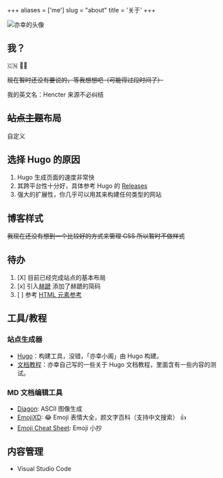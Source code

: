 +++
aliases = ['me']
slug = "about"
title = '关于'
+++

![亦幸的头像](https://s2.loli.net/2023/03/08/fmZLkahTXizeN6x.jpg "亦幸 DELETE ME")

## 我？

:cn: :student:

~~现在暂时还没有要说的，等我想想吧（可能得过段时间了）~~

我的英文名：Hencter 来源不必纠结

## ~~站点主题~~布局

自定义

## 选择 Hugo 的原因

1. Hugo 生成页面的速度非常快
2. 其跨平台性十分好，具体参考 Hugo 的 [Releases](https://github.com/gohugoio/hugo/releases "Hugo 发行版本")
3. 强大的扩展性，你几乎可以用其来构建任何类型的网站

## 博客样式

~~我现在还没有想到一个比较好的方式来管理 CSS 所以暂时不做样式~~

## 待办

1. [X] 目前已经完成站点的基本布局
2. [x] 引入[赫蹏](https://sivan.github.io/heti/) 添加了赫蹏的简码
3. [ ] 参考 [HTML 元素参考](https://developer.mozilla.org/zh-CN/docs/Web/HTML/Element "MDN Web Docs")

## 工具/教程

### 站点生成器

- [Hugo]：构建工具，没错，「亦幸小阁」由 Hugo 构建。
- [文档教程](/tags/hugo)：亦幸自己写的一些关于 Hugo 文档教程，里面含有一些内容的测试。

### MD 文档编辑工具

- [Diagon]: ASCII 图像生成
- [EmojiXD]: :joy: Emoji 表情大全，颜文字百科（支持中文搜索） :+1:
- [Emoji Cheat Sheet]: Emoji 小抄

[Hugo]: https://gohugo.io/
[Diagon]: https://arthursonzogni.com/Diagon/
[Emoji Cheat Sheet]: https://www.webfx.com/tools/emoji-cheat-sheet/
[EmojiXD]: https://emojixd.com/

## 内容管理

- Visual Studio Code

<!--stackedit_data:
eyJoaXN0b3J5IjpbMjg2NDA1MjY2XX0=
-->
